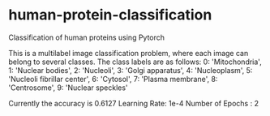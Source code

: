 # human-protein-classification
Classification of human proteins using Pytorch 

This is a multilabel image classification problem, where each image can belong to several classes. The class labels are as follows:
0: 'Mitochondria',
1: 'Nuclear bodies',
2: 'Nucleoli',
3: 'Golgi apparatus',
4: 'Nucleoplasm',
5: 'Nucleoli fibrillar center',
6: 'Cytosol',
7: 'Plasma membrane',
8: 'Centrosome',
9: 'Nuclear speckles'

Currently the accuracy is 0.6127
Learning Rate: 1e-4
Number of Epochs : 2
